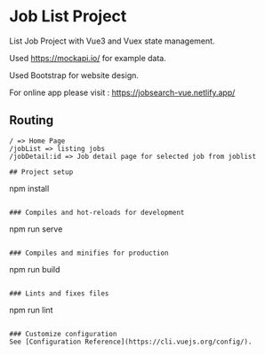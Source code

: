 # Job List Project
List Job Project with Vue3 and Vuex state management.

Used https://mockapi.io/ for example data.

Used Bootstrap for website design.

For online app please visit : https://jobsearch-vue.netlify.app/

## Routing
```
/ => Home Page
/jobList => listing jobs
/jobDetail:id => Job detail page for selected job from joblist

## Project setup
```
npm install
```

### Compiles and hot-reloads for development
```
npm run serve
```

### Compiles and minifies for production
```
npm run build
```

### Lints and fixes files
```
npm run lint
```

### Customize configuration
See [Configuration Reference](https://cli.vuejs.org/config/).


